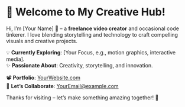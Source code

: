 # 🎥 Welcome to My Creative Hub!  

Hi, I’m [Your Name] 👋 – a **freelance video creator** and occasional code tinkerer. I love blending storytelling and technology to craft compelling visuals and creative projects.  

💡 **Currently Exploring**: [Your Focus, e.g., motion graphics, interactive media].  
✨ **Passionate About**: Creativity, storytelling, and innovation.  

📽️ **Portfolio**: [YourWebsite.com](https://YourWebsite.com)  
📧 **Let’s Collaborate**: [YourEmail@example.com](mailto:YourEmail@example.com)  

Thanks for visiting – let’s make something amazing together! 🚀
